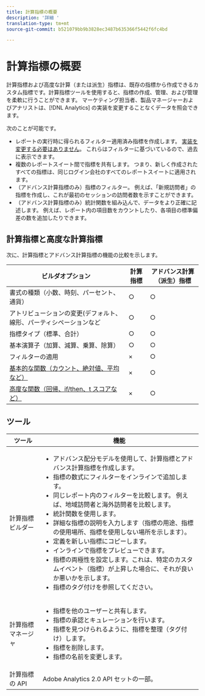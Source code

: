 ```yaml
---
title: 計算指標の概要
description: '詳細 '
translation-type: tm+mt
source-git-commit: b521079bb9b3828ec3487b635366f5442f6fc4bd

---
```



# 計算指標の概要

計算指標および高度な計算（または派生）指標は、既存の指標から作成できるカスタム指標です。計算指標ツールを使用すると、指標の作成、管理、および管理を柔軟に行うことができます。 マーケティング担当者、製品マネージャーおよびアナリストは、[!DNL Analytics] の実装を変更することなくデータを照会できます。

次のことが可能です。

* レポートの実行時に得られるフィルター適用済み指標を作成します。 [実装を変更する必要はありません](https://youtu.be/CuQTm9RaUpY)。 これらはフィルターに基づいているので、過去に表示できます。
* 複数のレポートスイート間で指標を共有します。 つまり、新しく作成されたすべての指標は、同じログイン会社のすべてのレポートスイートに適用されます。
* （アドバンス計算指標のみ）指標のフィルター。 例えば、「新規訪問者」の指標を作成し、これが最初のセッションの訪問者数を示すことができます。
* （アドバンス計算指標のみ）統計関数を組み込んで、データをより正確に記述します。 例えば、レポート内の項目数をカウントしたり、各項目の標準偏差の数を追加したりできます。

## 計算指標と高度な計算指標

次に、計算指標とアドバンス計算指標の機能の比較を示します。

| ビルダオプション | 計算指標 | アドバンス計算（派生）指標 |
|---|---|---|
| 書式の種類（小数、時刻、パーセント、通貨） | ○ | ○ |
| アトリビューションの変更(デフォルト、線形、パーティシペーションなど | ○ | ○ |
| 指標タイプ（標準、合計） | ○ | ○ |
| 基本演算子（加算、減算、乗算、除算） | ○ | ○ |
| フィルターの適用 | × | ○ |
| [基本的な関数（カウント、絶対値、平均など）](/help/components/calc-metrics/cm-functions.md) | × | ○ |
| [高度な関数（回帰、if/then、t スコアなど）](/help/components/calc-metrics/cm-adv-functions.md) | × | ○ |

## ツール

| ツール | 機能 |
|--- |--- |
| 計算指標ビルダー | <ul><li>アドバンス配分モデルを使用して、計算指標とアドバンス計算指標を作成します。</li><li>指標の数式にフィルターをインラインで追加します。</li><li>同じレポート内のフィルターを比較します。 例えば、地域訪問者と海外訪問者を比較します。</li><li>統計関数を使用します。</li><li> 詳細な指標の説明を入力します（指標の用途、指標の使用場所、指標を使用しない場所を示します）。</li><li>定義を新しい指標にコピーします。</li><li>インラインで指標をプレビューできます。</li><li>指標の両極性を設定します。これは、特定のカスタムイベント（指標）が上昇した場合に、それが良いか悪いかを示します。</li><li>指標のタグ付けを参照してください。</li></ul> |
| 計算指標マネージャ | <ul><li>指標を他のユーザーと共有します。</li><li>指標の承認とキュレーションを行います。</li><li>指標を見つけられるように、指標を整理（タグ付け）します。</li><li>指標を削除します。</li><li>指標の名前を変更します。</li></ul> |
| 計算指標の API | Adobe Analytics 2.0 API セットの一部。 |

